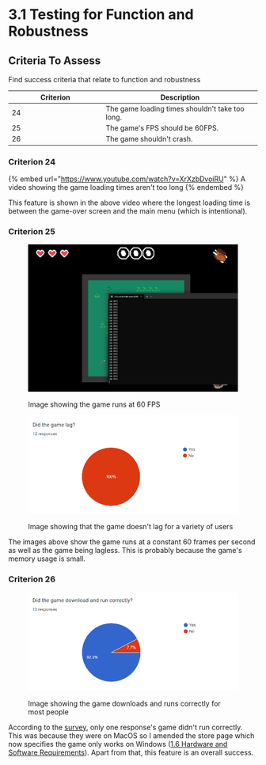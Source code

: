# 3.1 Testing for Function and Robustness

## Criteria To Assess

Find success criteria that relate to function and robustness

<table><thead><tr><th width="176">Criterion</th><th>Description</th></tr></thead><tbody><tr><td>24</td><td>The game loading times shouldn't take too long.</td></tr><tr><td>25</td><td>The game's FPS should be 60FPS.</td></tr><tr><td>26</td><td>The game shouldn't crash.</td></tr></tbody></table>

### Criterion 24

{% embed url="https://www.youtube.com/watch?v=XrXzbDvoiRU" %}
A video showing the game loading times aren't too long
{% endembed %}

This feature is shown in the above video where the longest loading time is between the game-over screen and the main menu (which is intentional).

### Criterion 25

<figure><img src="../.gitbook/assets/image (20).png" alt=""><figcaption><p>Image showing the game runs at 60 FPS</p></figcaption></figure>

<figure><img src="../.gitbook/assets/image (21).png" alt=""><figcaption><p>Image showing that the game doesn't lag for a variety of users</p></figcaption></figure>

The images above show the game runs at a constant 60 frames per second as well as the game being lagless. This is probably because the game's memory usage is small.&#x20;

### Criterion 26

<figure><img src="../.gitbook/assets/image (22).png" alt=""><figcaption><p>Image showing the game downloads and runs correctly for most people</p></figcaption></figure>

According to the [survey](https://docs.google.com/forms/d/e/1FAIpQLSewdKSRPxViHy7iZwTl3iMBZkAM8XL76dQIEQXJQ5ZiwxuIdg/viewform), only one response's game didn't run correctly. This was because they were on MacOS so I amended the store page which now specifies the game only works on Windows ([1.6 Hardware and Software Requirements](../analysis/hardware-and-software-requirements.md)). Apart from that, this feature is an overall success.
